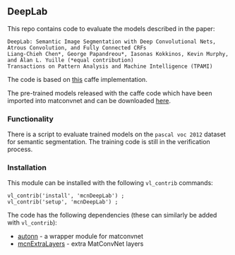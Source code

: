 DeepLab
---

This repo contains code to evaluate the models described in the paper:

```
DeepLab: Semantic Image Segmentation with Deep Convolutional Nets, Atrous Convolution, and Fully Connected CRFs 
Liang-Chieh Chen*, George Papandreou*, Iasonas Kokkinos, Kevin Murphy, and Alan L. Yuille (*equal contribution) 
Transactions on Pattern Analysis and Machine Intelligence (TPAMI)
```

The code is based on [this](https://github.com/xmyqsh/deeplab-v2) caffe implementation.

The pre-trained models released with the caffe code which have been imported into matconvnet and 
can be downloaded [here](http://www.robots.ox.ac.uk/~albanie/models.html#deeplab-models).

### Functionality

There is a script to evaluate trained models on the `pascal voc 2012` dataset for semantic segmentation.  The training code is still in the verification process.

### Installation

This module can be installed with the following `vl_contrib` commands:

```
vl_contrib('install', 'mcnDeepLab') ;
vl_contrib('setup', 'mcnDeepLab') ;
```  

The code has the following dependencies (these can similarly be added with `vl_contrib`):

* [autonn](https://github.com/vlfeat/autonn) - a wrapper module for matconvnet
* [mcnExtraLayers](https://github.com/albanie/mcnExtraLayers) - extra MatConvNet layers
